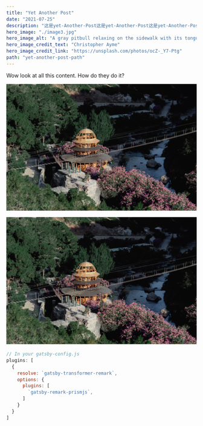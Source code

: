 ```yaml
---
title: "Yet Another Post"
date: "2021-07-25"
description: "这是yet-Another-Post这是yet-Another-Post这是yet-Another-Post这是yet-Another-Post这是yet-Another-Post这是yet-Another-Post这是yet-Another-Post这是yet-Another-Post这是yet-Another-Post这是yet-Another-Post这是yet-Another-Post"
hero_image: "./image3.jpg"
hero_image_alt: "A gray pitbull relaxing on the sidewalk with its tongue hanging out"
hero_image_credit_text: "Christopher Ayme"
hero_image_credit_link: "https://unsplash.com/photos/ocZ-_Y7-Ptg"
path: "yet-another-post-path"
---
```


Wow look at all this content. How do they do it?

![GATSBY_EMPTY_ALT](./image3.jpg)

![GATSBY_EMPTY_ALT](./image3.jpg)

```javascript
// In your gatsby-config.js
plugins: [
  {
    resolve: `gatsby-transformer-remark`,
    options: {
      plugins: [
        `gatsby-remark-prismjs`,
      ]
    }
  }
]
```